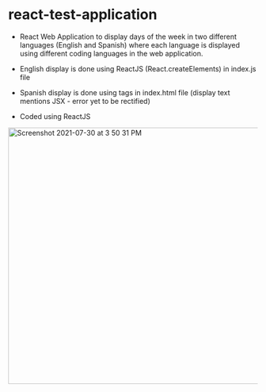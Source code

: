# react-test-application

- React Web Application to display days of the week in two different languages (English and Spanish) where each language is displayed using different coding languages in the web application.

- English display is done using ReactJS (React.createElements) in index.js file

- Spanish display is done using tags in index.html file (display text mentions JSX - error yet to be rectified)

- Coded using ReactJS

<img width="517" alt="Screenshot 2021-07-30 at 3 50 31 PM" src="https://user-images.githubusercontent.com/67630400/127640051-f4e1e8d2-50c0-408d-8e9a-cba19e0eeb47.png">
